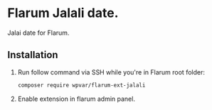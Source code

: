 # Flarum Jalali date.

Jalai date for Flarum.

## Installation

1. Run follow command via SSH while you're in Flarum root folder:
    ```bash
    composer require wpvar/flarum-ext-jalali
    ```
2. Enable extension in flarum admin panel.

